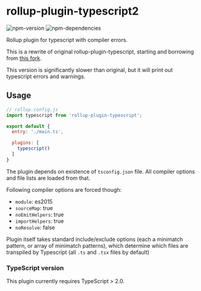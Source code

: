 # rollup-plugin-typescript2
![npm-version](https://img.shields.io/npm/v/rollup-plugin-typescript2.svg?maxAge=2592000)
![npm-dependencies](https://img.shields.io/david/ezolenko/rollup-plugin-typescript2.svg?maxAge=2592000)

Rollup plugin for typescript with compiler errors. 

This is a rewrite of original rollup-plugin-typescript, starting and borrowing from [this fork](https://github.com/alexlur/rollup-plugin-typescript).

This version is significantly slower than original, but it will print out typescript errors and warnings.

## Usage

```js
// rollup.config.js
import typescript from 'rollup-plugin-typescript';

export default {
  entry: './main.ts',

  plugins: [
    typescript()
  ]
}
```

The plugin depends on existence of `tsconfig.json` file. All compiler options and file lists are loaded from that. 

Following compiler options are forced though:
* `module`: es2015
* `sourceMap`: true
* `noEmitHelpers`: true
* `importHelpers`: true
* `noResolve`: false

Plugin itself takes standard include/exclude options (each a minimatch pattern, or array of minimatch patterns), which determine which files are transpiled by Typescript (all `.ts` and `.tsx` files by default)

### TypeScript version
This plugin currently requires TypeScript > 2.0.
